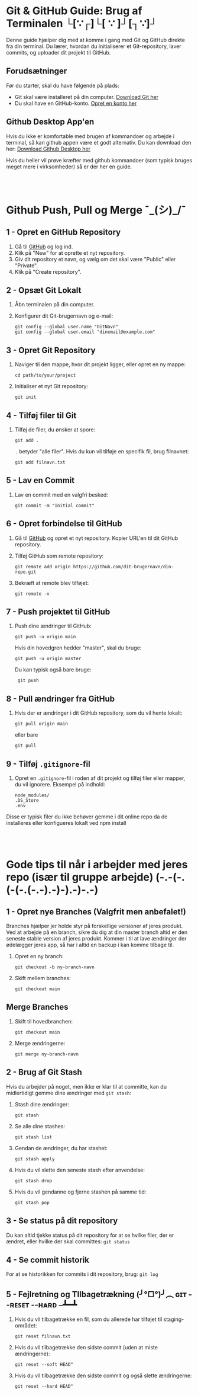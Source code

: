 # Git & GitHub Guide: Brug af Terminalen └[∵┌]└[ ∵ ]┘[┐∵]┘


Denne guide hjælper dig med at komme i gang med Git og GitHub direkte fra din terminal. Du lærer, hvordan du initialiserer et Git-repository, laver commits, og uploader dit projekt til GitHub.

## Forudsætninger

Før du starter, skal du have følgende på plads:

- Git skal være installeret på din computer. [Download Git her](https://git-scm.com/downloads)
- Du skal have en GitHub-konto. [Opret en konto her](https://github.com/)

## Github Desktop App'en

Hvis du ikke er komfortable med brugen af kommandoer og arbejde i terminal, så kan github appen være et godt alternativ. Du kan download den her: [Download Github Desktop her](https://github.com/apps/desktop)

Hvis du heller vil prøve kræfter med github kommandoer (som typisk bruges meget mere i virksomheder) så er der her en guide. 

<br></br>

# Github Push, Pull og Merge ¯\_(シ)_/¯

## 1 - Opret en GitHub Repository

1. Gå til [GitHub](https://github.com) og log ind.
2. Klik på "New" for at oprette et nyt repository.
3. Giv dit repository et navn, og vælg om det skal være "Public" eller "Private".
4. Klik på "Create repository".


## 2 - Opsæt Git Lokalt

1. Åbn terminalen på din computer.
2. Konfigurer dit Git-brugernavn og e-mail:

   ```
   git config --global user.name "DitNavn"
   git config --global user.email "dinemail@example.com"
   ```



## 3 - Opret Git Repository

1. Naviger til den mappe, hvor dit projekt ligger, eller opret en ny mappe:
    ```
    cd path/to/your/project
    ```

2. Initialiser et nyt Git repository:
    ```
    git init
    ```


## 4 - Tilføj filer til Git

1. Tilføj de filer, du ønsker at spore:
    ```
    git add .
    ```

   `.` betyder "alle filer". Hvis du kun vil tilføje en specifik fil, brug filnavnet:
    ```
    git add filnavn.txt
    ```


## 5 - Lav en Commit

1. Lav en commit med en valgfri besked:
    ```
    git commit -m "Initial commit"
    ```


## 6 - Opret forbindelse til GitHub

1. Gå til [GitHub](https://github.com) og opret et nyt repository. Kopier URL'en til dit GitHub repository.

2. Tilføj GitHub som remote repository:
    ```
    git remote add origin https://github.com/dit-brugernavn/din-repo.git
    ```

3. Bekræft at remote blev tilføjet:
    ```
    git remote -v
    ```


## 7 - Push projektet til GitHub

1. Push dine ændringer til GitHub:
    ```
    git push -u origin main
    ```

    Hvis din hovedgren hedder "master", skal du bruge:
    ```
    git push -u origin master
    ```

   Du kan typisk også bare bruge:
   ```
    git push
   ``` 

## 8 - Pull ændringer fra GitHub

1. Hvis der er ændringer i dit GitHub repository, som du vil hente lokalt:
    ```
    git pull origin main
    ```

    eller bare
    ```
    git pull 
    ```


## 9 - Tilføj `.gitignore`-fil

1. Opret en `.gitignore`-fil i roden af dit projekt og tilføj filer eller mapper, du vil ignorere. Eksempel på indhold:
    ```
    node_modules/
    .DS_Store
    .env
    ```

Disse er typisk filer du ikke behøver gemme i dit online repo da de installeres eller konfigueres lokalt ved npm install

<br></br>

# Gode tips til når i arbejder med jeres repo (især til gruppe arbejde) (-.-(-.(-(-.(-.-).-)-).-)-.-)

## 1 - Opret nye Branches (Valgfrit men anbefalet!)

Branches hjælper jer holde styr på forskellige versioner af jeres produkt. Ved at arbejde på en branch, sikre du dig at din master branch altid er den seneste stable version af jeres produkt. Kommer i til at lave ændringer der ødelægger jeres app, så har i altid en backup i kan komme tilbage til.

1. Opret en ny branch:
    ```
    git checkout -b ny-branch-navn
    ```

2. Skift mellem branches:
    ```
    git checkout main
    ```

## Merge Branches

1. Skift til hovedbranchen:
    ```
    git checkout main
    ```

2. Merge ændringerne:
    ```
    git merge ny-branch-navn
    ```


## 2 - Brug af Git Stash

Hvis du arbejder på noget, men ikke er klar til at committe, kan du midlertidigt gemme dine ændringer med `git stash`:

1. Stash dine ændringer:
    ```
    git stash
    ```

2. Se alle dine stashes:
    ```
    git stash list
    ```

3. Gendan de ændringer, du har stashet:
    ```
    git stash apply
    ```

4. Hvis du vil slette den seneste stash efter anvendelse:
    ```
    git stash drop
    ```

5. Hvis du vil gendanne og fjerne stashen på samme tid:
    ```
    git stash pop
    ```


## 3 - Se status på dit repository

Du kan altid tjekke status på dit repository for at se hvilke filer, der er ændret, eller hvilke der skal committes:
    ```
    git status
    ```


## 4 - Se commit historik

For at se historikken for commits i dit repository, brug:
    ```
    git log
    ```


## 5 - Fejlretning og TIlbagetrækning (╯°□°)╯︵ ɢɪᴛ --ʀᴇꜱᴇᴛ --ʜᴀʀᴅ ⎯┻━┻

1. Hvis du vil tilbagetrække en fil, som du allerede har tilføjet til staging-området:
    ```
    git reset filnavn.txt
    ```

2. Hvis du vil tilbagetrække den sidste commit (uden at miste ændringerne):
    ```
    git reset --soft HEAD^
    ```

3. Hvis du vil tilbagetrække den sidste commit og også slette ændringerne:
    ```
    git reset --hard HEAD^
    ```

